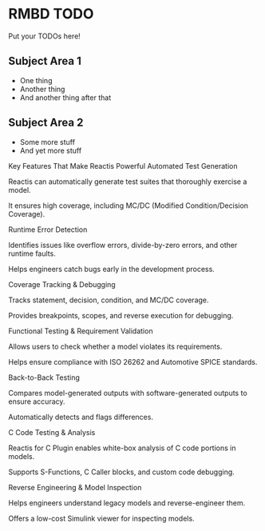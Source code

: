# RMBD TODO

Put your TODOs here!

## Subject Area 1

* One thing
* Another thing
* And another thing after that

## Subject Area 2

* Some more stuff
* And yet more stuff


Key Features That Make Reactis Powerful
Automated Test Generation

Reactis can automatically generate test suites that thoroughly exercise a model.

It ensures high coverage, including MC/DC (Modified Condition/Decision Coverage).

Runtime Error Detection

Identifies issues like overflow errors, divide-by-zero errors, and other runtime faults.

Helps engineers catch bugs early in the development process.

Coverage Tracking & Debugging

Tracks statement, decision, condition, and MC/DC coverage.

Provides breakpoints, scopes, and reverse execution for debugging.

Functional Testing & Requirement Validation

Allows users to check whether a model violates its requirements.

Helps ensure compliance with ISO 26262 and Automotive SPICE standards.

Back-to-Back Testing

Compares model-generated outputs with software-generated outputs to ensure accuracy.

Automatically detects and flags differences.

C Code Testing & Analysis

Reactis for C Plugin enables white-box analysis of C code portions in models.

Supports S-Functions, C Caller blocks, and custom code debugging.

Reverse Engineering & Model Inspection

Helps engineers understand legacy models and reverse-engineer them.

Offers a low-cost Simulink viewer for inspecting models.
